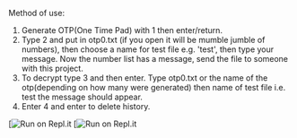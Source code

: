 Method of use:

1. Generate OTP(One Time Pad) with 1 then enter/return.
2. Type 2 and put in otp0.txt (if you open it will be mumble jumble of numbers), then choose a name for test file e.g. 'test', then type your message. Now the number list has a message, send the file to someone with this project.
3. To decrypt type 3 and then enter. Type otp0.txt or the name of the otp(depending on how many were generated) then name of test file i.e. test the message should appear.
4. Enter 4 and enter to delete history.

[![Run on Repl.it](https://replit.com/@Eddie13S/OTP-secret-messages?v=1)
[![Run on Repl.it](https://www.pythonanywhere.com/user/ED13S/shares/7d044ffb09fe4083871f85da0ac08584/)
